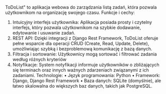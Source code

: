 ToDoList" to aplikacja webowa do zarządzania listą zadań, która pozwala użytkownikom na organizację swojego czasu. 
Funkcje i cechy:
1.	Intuicyjny interfejs użytkownika: Aplikacja posiada prosty i czytelny interfejs, który pozwala użytkownikom na szybkie dodawanie, edytowanie i usuwanie zadań.
2.	REST API: Dzięki integracji z Django Rest Framework, ToDoList oferuje pełne wsparcie dla operacji CRUD (Create, Read, Update, Delete), umożliwiając szybką i bezproblemową komunikację z bazą danych.
3.	Filtracja i sortowanie: Użytkownicy mogą sortować i filtrować zadania według różnych kryteriów
4.	Notyfikacje: System notyfikacji informuje użytkowników o zbliżających się terminach oraz innych ważnych zdarzeniach związanymi z ich zadaniami.
Technologie:
•	Język programowania: Python
•	Framework: Django, Django Rest Framework
•	Baza danych: SQLite (domyślnie), ale łatwo skalowalna do większych baz danych, takich jak PostgreSQL.
